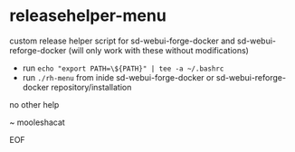 # releasehelper-menu
custom release helper script for sd-webui-forge-docker and sd-webui-reforge-docker (will only work with these without modifications)

- run `echo "export PATH=\${PATH}" | tee -a ~/.bashrc`
- run `./rh-menu` from inide sd-webui-forge-docker or sd-webui-reforge-docker repository/installation

no other help

~ mooleshacat

EOF
